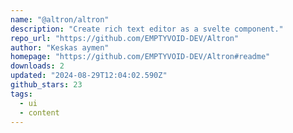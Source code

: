 ```yaml
---
name: "@altron/altron"
description: "Create rich text editor as a svelte component."
repo_url: "https://github.com/EMPTYVOID-DEV/Altron"
author: "Keskas aymen"
homepage: "https://github.com/EMPTYVOID-DEV/Altron#readme"
downloads: 2
updated: "2024-08-29T12:04:02.590Z"
github_stars: 23
tags: 
  - ui
  - content
---
```

